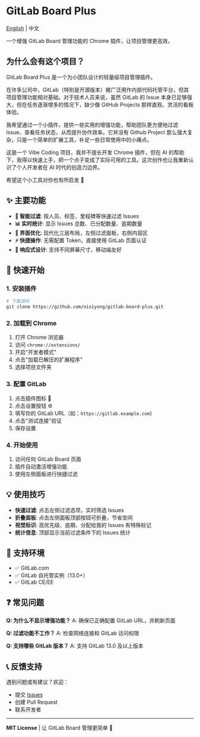 # GitLab Board Plus

[English](README.md) | 中文

一个增强 GitLab Board 管理功能的 Chrome 插件，让项目管理更高效。

## 为什么会有这个项目？

GitLab Board Plus 是一个为小团队设计的轻量级项目管理插件。

在许多公司中，GitLab（特别是开源版本）被广泛用作内部代码托管平台，但其项目管理功能相对基础。对于技术人员来说，虽然 GitLab 的 Issue 本身已足够强大，但在任务逐渐增多的情况下，缺少像 GitHub Projects 那样直观、灵活的看板体验。

我希望通过一个小插件，提供一些实用的增强功能，帮助团队更方便地过滤 Issue、查看任务状态，从而提升协作效率。它并没有 Github Project 那么强大复杂，只是一个简单的扩展工具，补足一些日常使用中的小痛点。

这是一个 Vibe Coding 项目，我并不擅长开发 Chrome 插件，但在 AI 的帮助下，我得以快速上手，把一个点子变成了实际可用的工具。这次创作也让我重新认识了个人开发者在 AI 时代的创造力边界。

希望这个小工具对你也有所启发 🙂

## ✨ 主要功能

- **🎯 智能过滤**: 按人员、标签、里程碑等快速过滤 Issues
- **📊 实时统计**: 显示 Issues 总数、已分配数量、逾期数量
- **🎨 界面优化**: 现代化三层布局，左侧过滤面板，右侧内容区
- **⚡ 快捷操作**: 无需配置 Token，直接使用 GitLab 页面认证
- **📱 响应式设计**: 支持不同屏幕尺寸，移动端友好

## 🚀 快速开始

### 1. 安装插件

```bash
# 下载源码
git clone https://github.com/nisiyong/gitlab-board-plus.git
```

### 2. 加载到 Chrome

1. 打开 Chrome 浏览器
2. 访问 `chrome://extensions/`
3. 开启"开发者模式"
4. 点击"加载已解压的扩展程序"
5. 选择项目文件夹

### 3. 配置 GitLab

1. 点击插件图标 🧩
2. 点击设置按钮 ⚙️
3. 填写你的 GitLab URL（如：`https://gitlab.example.com`）
4. 点击"测试连接"验证
5. 保存设置

### 4. 开始使用

1. 访问任何 GitLab Board 页面
2. 插件自动激活增强功能
3. 使用左侧面板进行快捷过滤

## 💡 使用技巧

- **快速过滤**: 点击左侧过滤选项，实时筛选 Issues
- **折叠面板**: 点击左侧面板顶部按钮可折叠，节省空间
- **视觉标识**: 高优先级、逾期、分配给我的 Issues 有特殊标记
- **统计信息**: 顶部显示当前过滤条件下的 Issues 统计

## 🔧 支持环境

- ✅ GitLab.com
- ✅ GitLab 自托管实例（13.0+）
- ✅ GitLab CE/EE

## ❓ 常见问题

**Q: 为什么不显示增强功能？**
A: 确保已正确配置 GitLab URL，并刷新页面

**Q: 过滤功能不工作？**
A: 检查网络连接和 GitLab 访问权限

**Q: 支持哪些 GitLab 版本？**
A: 支持 GitLab 13.0 及以上版本

## 📞 反馈支持

遇到问题或有建议？欢迎：
- 提交 [Issues](https://github.com/your-username/gitlab-board-plus/issues)
- 创建 Pull Request
- 联系开发者

---

**MIT License** | 让 GitLab Board 管理更简单 🎉 